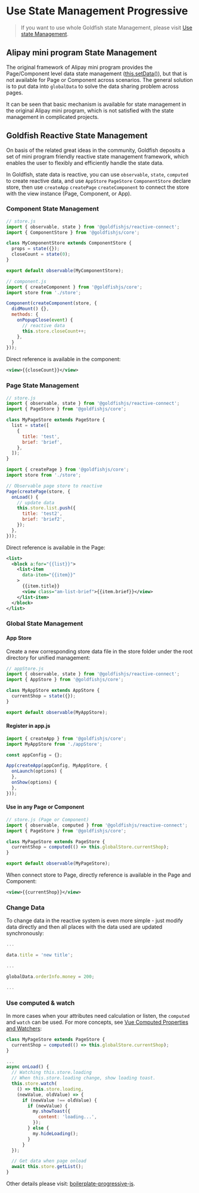 # Use State Management Progressive

> If you want to use whole Goldfish state Management, please visit [Use state Management](./reactive.md).

## Alipay mini program State Management

The original framework of Alipay mini program provides the Page/Component level data state management ([this.setData()](https://docs.alipay.com/mini/framework/page-detail#pageprototypesetdatadata-object-callback-function)), but that is not available for Page or Component across scenarios. The general solution is to put data into `globalData` to solve the data sharing problem across pages.

It can be seen that basic mechanism is available for state management in the original Alipay mini program, which is not satisfied with the state management in complicated projects.

## Goldfish Reactive State Management

On basis of the related great ideas in the community, Goldfish deposits a set of mini program friendly reactive state management framework, which enables the user to flexibly and efficiently handle the state data.

In Goldfish, state data is reactive, you can use `observable`, `state`, `computed` to create reactive data, and use `AppStore` `PageStore` `ComponentStore` declare store, then use `createApp` `createPage` `createComponent` to connect the store with the view instance (Page, Component, or App).

### Component State Management

```js
// store.js
import { observable, state } from '@goldfishjs/reactive-connect';
import { ComponentStore } from '@goldfishjs/core';

class MyComponentStore extends ComponentStore {
  props = state({});
  closeCount = state(0);
}

export default observable(MyComponentStore);
```

```js
// component.js
import { createComponent } from '@goldfishjs/core';
import store from './store';

Component(createComponent(store, {
  didMount() {},
  methods: {
    onPopupClose(event) {
      // reactive data
      this.store.closeCount++;
    },
  }
}));
```

Direct reference is available in the component:

```xml
<view>{{closeCount}}</view>
```

### Page State Management

```js
// store.js
import { observable, state } from '@goldfishjs/reactive-connect';
import { PageStore } from '@goldfishjs/core';

class MyPageStore extends PageStore {
  list = state([
    {
      title: 'test',
      brief: 'brief',
    },
  ]);
}
```

```js
import { createPage } from '@goldfishjs/core';
import store from './store';

// Observable page store to reactive
Page(createPage(store, {
  onLoad() {
    // update data
    this.store.list.push({
      title: 'test2',
      brief: 'brief2',
    });
  },
}));
```

Direct reference is available in the Page:

```xml
<list>
  <block a:for="{{list}}">
    <list-item
      data-item="{{item}}"
    >
      {{item.title}}
      <view class="am-list-brief">{{item.brief}}</view>
    </list-item>
  </block>
</list>
```

### Global State Management

#### App Store

Create a new corresponding store data file in the store folder under the root directory for unified management:

```js
// appStore.js
import { observable, state } from '@goldfishjs/reactive-connect';
import { AppStore } from '@goldfishjs/core';

class MyAppStore extends AppStore {
  currentShop = state({});
}

export default observable(MyAppStore);
```

#### Register in app.js

```js
import { createApp } from '@goldfishjs/core';
import MyAppStore from './appStore';

const appConfig = {};

App(createApp(appConfig, MyAppStore, {
  onLaunch(options) {
  },
  onShow(options) {
  },
}));
```

#### Use in any Page or Component

```js
// store.js (Page or Component)
import { observable, computed } from '@goldfishjs/reactive-connect';
import { PageStore } from '@goldfishjs/core';

class MyPageStore extends PageStore {
  currentShop = computed(() => this.globalStore.currentShop);
}

export default observable(MyPageStore);
```

When connect store to Page, directly reference is available in the Page and Component:

```xml
<view>{{currentShop}}</view>
```

### Change Data

To change data in the reactive system is even more simple - just modify data directly and then all places with the data used are updated synchronously:
```js
...

data.title = 'new title';

...

globalData.orderInfo.money = 200;

...
```

### Use computed & watch

In more cases when your attributes need calculation or listen, the `computed` and `watch` can be used. For more concepts, see [Vue Computed Properties and Watchers](https://vuejs.org/v2/guide/computed.html#ad):

```js
class MyPageStore extends PageStore {
  currentShop = computed(() => this.globalStore.currentShop);
}
```

```js
...
async onLoad() {
  // Watching this.store.loading
  // When this.store.loading change, show loading toast.
  this.store.watch(
    () => this.store.loading,
    (newValue, oldValue) => {
      if (newValue !== oldValue) {
        if (newValue) {
          my.showToast({
            content: 'loading...',
          });
        } else {
          my.hideLoading();
        }
      }
  });

  // Get data when page onload
  await this.store.getList();
}
```

Other details please visit: [boilerplate-progressive-js](https://github.com/alipay/goldfish/tree/master/packages/boilerplate-progressive-js).
